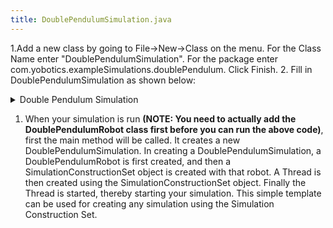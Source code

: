 ```yaml
---
title: DoublePendulumSimulation.java
---
```


1.Add a new class by going to File->New->Class on the menu. For the Class Name enter "DoublePendulumSimulation". For the package enter com.yobotics.exampleSimulations.doublePendulum. Click Finish.
2. Fill in DoublePendulumSimulation as shown below:

<details>
<summary> Double Pendulum Simulation </summary>
{% highlight java %}
package us.ihmc.exampleSimulations.doublePendulum;
 
import us.ihmc.simulationconstructionset.SimulationConstructionSet;
 
public class DoublePendulumSimulation
{
   private SimulationConstructionSet sim;
   public DoublePendulumSimulation()
   {
      DoublePendulumRobot doublePendulum = new DoublePendulumRobot();
//      doublePendulum.setController(new DoublePendulumController(doublePendulum,"doublePendulumController"));
      sim = new SimulationConstructionSet(doublePendulum);
      sim.setGroundVisible(false);
      sim.setCameraPosition(0, -40.0, 2.0);
       
      Thread myThread = new Thread(sim);
      myThread.start();
   }
    
   public static void main(String[] args)
   {
      new DoublePendulumSimulation();
   }
}
{% endhighlight %}
</details>

1. When your simulation is run **(NOTE: You need to actually add the DoublePendulumRobot class first before you can run the above code)**, first the main method will be called.
It creates a new DoublePendulumSimulation. In creating a DoublePendulumSimulation, a DoublePendulumRobot is first created, and then a SimulationConstructionSet object is created with that robot.
A Thread is then created using the SimulationConstructionSet object. Finally the Thread is started, thereby starting your simulation. This simple template can be used for creating any simulation using the Simulation Construction Set.